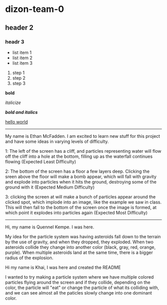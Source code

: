 # dizon-team-0
## header 2
### headr 3
- list item 1
- list item 2
- list item 3

1. step 1
2. step 2
3. step 3
   
**bold**

*italicize*

***bold and italics***

[hello world](https://google.com)

______________
My name is Ethan McFadden. I am excited to learn new stuff for this project and have some ideas in varying levels of difficulty.

1: The left of the screen has a cliff, and particles representing water will flow off the cliff into a hole at the bottom, filling up as the waterfall continues flowing (Expected Least Difficulty)

2: The bottom of the screen has a floor a few layers deep. Clicking the sreen above the floor will make a bomb appear, which will fall with gravity and explode into particles when it hits the ground, destroying some of the ground with it (Expected Medium Difficulty)

3: clicking the screen at will make a bunch of particles appear around the clicked spot, which implode into an image, like the example we saw in class. This will then fall to the bottom of the screen once the image is formed, at which point it explodes into particles again (Expected Most Difficulty)
______________

Hi, my name is Quennel Kempe. I was here.

My idea for the particle system was having asteroids fall down to the terrain by the use of gravity, and when they dropped, they exploded. When two asteroids collide they change into another color (black, gray, red, orange, purple). When multiple asteroids land at the same time, there is a bigger radius of the explosion.

Hi my name is Khai, I was here and created the README 

I wanted to try making a particle system where we have multiple colored particles flying around the screen and if they collide, depending on the color, the particle will "eat" or change the particle of what its colliding with, and we can see almost all the paticles slowly change into one dominant color.
